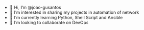 - 👋 Hi, I’m @joao-gusantos
- 👀 I’m interested in sharing my projects in automation of network
- 🌱 I’m currently learning Python, Shell Script and Ansible
- 💞️ I’m looking to collaborate on DevOps

<!---
joao-gusantos/joao-gusantos is a ✨ special ✨ repository because its `README.md` (this file) appears on your GitHub profile.
You can click the Preview link to take a look at your changes.
--->
